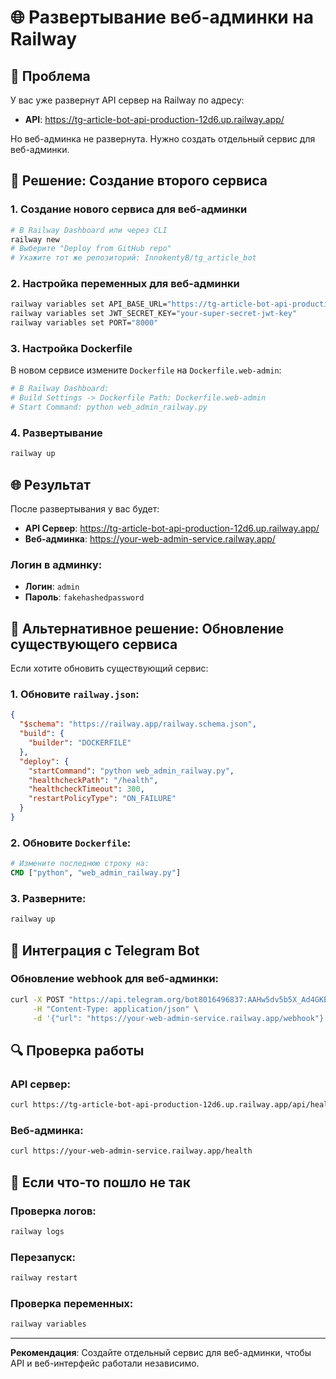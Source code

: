 # 🌐 Развертывание веб-админки на Railway

## 🚨 Проблема

У вас уже развернут API сервер на Railway по адресу:
- **API**: https://tg-article-bot-api-production-12d6.up.railway.app/

Но веб-админка не развернута. Нужно создать отдельный сервис для веб-админки.

## 🚀 Решение: Создание второго сервиса

### 1. Создание нового сервиса для веб-админки

```bash
# В Railway Dashboard или через CLI
railway new
# Выберите "Deploy from GitHub repo"
# Укажите тот же репозиторий: InnokentyB/tg_article_bot
```

### 2. Настройка переменных для веб-админки

```bash
railway variables set API_BASE_URL="https://tg-article-bot-api-production-12d6.up.railway.app"
railway variables set JWT_SECRET_KEY="your-super-secret-jwt-key"
railway variables set PORT="8000"
```

### 3. Настройка Dockerfile

В новом сервисе измените `Dockerfile` на `Dockerfile.web-admin`:

```bash
# В Railway Dashboard:
# Build Settings -> Dockerfile Path: Dockerfile.web-admin
# Start Command: python web_admin_railway.py
```

### 4. Развертывание

```bash
railway up
```

## 🌐 Результат

После развертывания у вас будет:

- **API Сервер**: https://tg-article-bot-api-production-12d6.up.railway.app/
- **Веб-админка**: https://your-web-admin-service.railway.app/

### Логин в админку:
- **Логин**: `admin`
- **Пароль**: `fakehashedpassword`

## 🔧 Альтернативное решение: Обновление существующего сервиса

Если хотите обновить существующий сервис:

### 1. Обновите `railway.json`:

```json
{
  "$schema": "https://railway.app/railway.schema.json",
  "build": {
    "builder": "DOCKERFILE"
  },
  "deploy": {
    "startCommand": "python web_admin_railway.py",
    "healthcheckPath": "/health",
    "healthcheckTimeout": 300,
    "restartPolicyType": "ON_FAILURE"
  }
}
```

### 2. Обновите `Dockerfile`:

```dockerfile
# Измените последнюю строку на:
CMD ["python", "web_admin_railway.py"]
```

### 3. Разверните:

```bash
railway up
```

## 📱 Интеграция с Telegram Bot

### Обновление webhook для веб-админки:

```bash
curl -X POST "https://api.telegram.org/bot8016496837:AAHw5dv5b5X_Ad4GKBqVqzEH8izdS0aUytY/setWebhook" \
     -H "Content-Type: application/json" \
     -d '{"url": "https://your-web-admin-service.railway.app/webhook"}'
```

## 🔍 Проверка работы

### API сервер:
```bash
curl https://tg-article-bot-api-production-12d6.up.railway.app/api/health
```

### Веб-админка:
```bash
curl https://your-web-admin-service.railway.app/health
```

## 🚨 Если что-то пошло не так

### Проверка логов:
```bash
railway logs
```

### Перезапуск:
```bash
railway restart
```

### Проверка переменных:
```bash
railway variables
```

---

**Рекомендация**: Создайте отдельный сервис для веб-админки, чтобы API и веб-интерфейс работали независимо.
